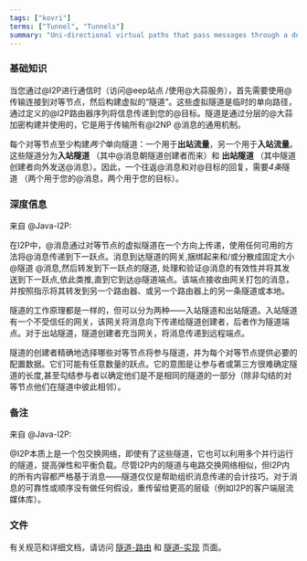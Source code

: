 ```yaml
---
tags: ["kovri"]
terms: ["Tunnel", "Tunnels"]
summary: "Uni-directional virtual paths that pass messages through a defined sequence of I2P routers"
---
```


### 基础知识

当您通过@I2P进行通信时（访问@eep站点 /使用@大蒜服务），首先需要使用@传输连接到对等节点，然后构建虚拟的“隧道”。这些虚拟隧道是临时的单向路径，通过定义的@I2P路由器序列将信息传递到您的@目标。隧道是通过分层的@大蒜加密构建并使用的，它是用于传输所有@I2NP @消息的通用机制。

每个对等节点至少构建*两个*单向隧道：一个用于**出站流量**，另一个用于**入站流量**。这些隧道分为**入站隧道** （其中@消息朝隧道创建者而来）和 **出站隧道** （其中隧道创建者向外发送@消息）。因此，一个往返@消息和对@目标的回复，需要*4条*隧道 （两个用于您的@消息，两个用于您的目标）。

### 深度信息

来自 @Java-I2P:

>
在I2P中，@消息通过对等节点的虚拟隧道在一个方向上传递，使用任何可用的方法将@消息传递到下一跃点。消息到达隧道的网关,捆绑起来和/或分散成固定大小@隧道 @消息,然后转发到下一跃点的隧道, 处理和验证@消息的有效性并将其发送到下一跃点,依此类推,直到它到达@隧道端点。该端点接收由网关打包的消息，并按照指示将其转发到另一个路由器、或另一个路由器上的另一条隧道或本地。

>
隧道的工作原理都是一样的，但可以分为两种——入站隧道和出站隧道。入站隧道有一个不受信任的网关，该网关将消息向下传递给隧道创建者，后者作为隧道端点。对于出站隧道，隧道创建者充当网关，将消息传递到远程端点。

>
隧道的创建者精确地选择哪些对等节点将参与隧道，并为每个对等节点提供必要的配置数据。它们可能有任意数量的跃点。它的意图是让参与者或第三方很难确定隧道的长度,甚至勾结参与者以确定他们是不是相同的隧道的一部分（除非勾结的对等节点他们在隧道中彼此相邻）。

### 备注

来自 @Java-I2P:

>
@I2P本质上是一个包交换网络，即使有了这些隧道，它也可以利用多个并行运行的隧道，提高弹性和平衡负载。尽管I2P内的隧道与电路交换网络相似，但I2P内的所有内容都严格基于消息——隧道仅仅是帮助组织消息传递的会计技巧。对于消息的可靠性或顺序没有做任何假设，重传留给更高的层级（例如I2P的客户端层流媒体库）。

### 文件

有关规范和详细文档，请访问 [隧道-路由](https://geti2p.net/en/docs/how/tunnel-routing) 和 [隧道-实现](https://geti2p.net/en/docs/tunnels/implementation) 页面。
